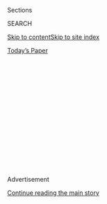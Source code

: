 <div id="app">

<div>

<div>

<div>

<div class="NYTAppHideMasthead css-1q2w90k e1suatyy0">

<div class="section css-ui9rw0 e1suatyy2">

<div class="css-eph4ug er09x8g0">

<div class="css-6n7j50">

</div>

<span class="css-1dv1kvn">Sections</span>

<div class="css-10488qs">

<span class="css-1dv1kvn">SEARCH</span>

</div>

[Skip to content](#site-content)[Skip to site
index](#site-index)

</div>

<div class="css-10698na e1huz5gh0">

</div>

</div>

<div id="masthead-bar-one" class="section hasLinks css-15hmgas e1csuq9d3">

<div class="css-uqyvli e1csuq9d0">

</div>

<div class="css-1uqjmks e1csuq9d1">

</div>

<div class="css-9e9ivx">

[](https://myaccount.nytimes3xbfgragh.onion/auth/login?response_type=cookie&client_id=vi)

</div>

<div class="css-1bvtpon e1csuq9d2">

[Today’s
Paper](https://www.nytimes3xbfgragh.onion/section/todayspaper)

</div>

</div>

</div>

</div>

<div data-aria-hidden="false">

<div id="site-content" data-role="main">

<div>

<div class="css-1aor85t" style="opacity:0.000000001;z-index:-1;visibility:hidden">

<div class="css-1hqnpie">

<div class="css-epjblv">

<span class="css-17xtcya">[DealBook](/section/business/dealbook)</span><span class="css-x15j1o">|</span><span class="css-fwqvlz">Disney
Makes $52.4 Billion Deal for 21st Century Fox in Big Bet on
Streaming</span>

</div>

<div class="css-k008qs">

<div class="css-1iwv8en">

<span class="css-18z7m18"></span>

<div>

</div>

</div>

<span class="css-1n6z4y">https://nyti.ms/2kv4jn4</span>

<div class="css-1705lsu">

<div class="css-4xjgmj">

<div class="css-4skfbu" data-role="toolbar" data-aria-label="Social Media Share buttons, Save button, and Comments Panel with current comment count" data-testid="share-tools">

  - 
  - 
  - 
  - 
    
    <div class="css-6n7j50">
    
    </div>

  - 
  - 

</div>

</div>

</div>

</div>

</div>

</div>

<div class="css-13pd83m">

</div>

<div id="top-wrapper" class="css-1sy8kpn">

<div id="top-slug" class="css-l9onyx">

Advertisement

</div>

[Continue reading the main
story](#after-top)

<div class="ad top-wrapper" style="text-align:center;height:100%;display:block;min-height:250px">

<div id="top" class="place-ad" data-position="top" data-size-key="top">

</div>

</div>

<div id="after-top">

</div>

</div>

<div id="sponsor-wrapper" class="css-1hyfx7x">

<div id="sponsor-slug" class="css-19vbshk">

Supported by

</div>

[Continue reading the main
story](#after-sponsor)

<div id="sponsor" class="ad sponsor-wrapper" style="text-align:center;height:100%;display:block">

</div>

<div id="after-sponsor">

</div>

</div>

<div class="css-v5btjw etb61u70">

<div class="css-h03alg etb61u71">

DealBook Business and
Policy

</div>

</div>

<div class="css-1vkm6nb ehdk2mb0">

# Disney Makes $52.4 Billion Deal for 21st Century Fox in Big Bet on Streaming

</div>

<div class="css-79elbk" data-testid="photoviewer-wrapper">

<div class="css-z3e15g" data-testid="photoviewer-wrapper-hidden">

</div>

<div class="css-1a48zt4 ehw59r15" data-testid="photoviewer-children">

![<span class="css-16f3y1r e13ogyst0" data-aria-hidden="true">Disney’s
chief executive, Robert A. Iger, is steering the company into streaming
services to compete with Netflix, Apple, Amazon and
Facebook.</span><span class="css-cnj6d5 e1z0qqy90" itemprop="copyrightHolder"><span class="css-1ly73wi e1tej78p0">Credit...</span><span><span>Drew
Angerer/Getty
Images</span></span></span>](https://static01.graylady3jvrrxbe.onion/images/2017/12/15/business/15FOXDISNEY1/15FOXDISNEY1-articleLarge.jpg?quality=75&auto=webp&disable=upscale)

</div>

</div>

<div class="css-xt80pu e12qa4dv0">

<div class="css-18e8msd">

<div class="css-vp77d3 epjyd6m0">

<div class="css-1baulvz">

By [<span class="css-1baulvz last-byline" itemprop="name">Brooks
Barnes</span>](http://www.nytimes3xbfgragh.onion/by/brooks-barnes)

</div>

</div>

  - Dec. 14,
    2017

  - 
    
    <div class="css-4xjgmj">
    
    <div class="css-d8bdto" data-role="toolbar" data-aria-label="Social Media Share buttons, Save button, and Comments Panel with current comment count" data-testid="share-tools">
    
      - 
      - 
      - 
      - 
        
        <div class="css-6n7j50">
        
        </div>
    
      - 
      - 
    
    </div>
    
    </div>

</div>

<div class="css-tk9fsr">

[Leer en
español](https://www.nytimes3xbfgragh.onion/es/2017/12/14/disney-adquisicion-21st-century-fox/ "Read in Spanish")

</div>

</div>

<div class="section meteredContent css-1r7ky0e" name="articleBody" itemprop="articleBody">

<div class="css-1fanzo5 StoryBodyCompanionColumn">

<div class="css-53u6y8">

LOS ANGELES — In a move that will reverberate from Hollywood and Silicon
Valley to TVs and smartphones around the world, the Walt Disney Company
said Thursday that it had reached a deal to buy most of 21st Century
Fox, the empire controlled by Rupert Murdoch, in an all-stock
transaction valued at roughly $52.4 billion.

While the agreement is subject to the approval of antitrust regulators —
and the Justice Department recently [moved to
block](https://www.nytimes3xbfgragh.onion/2017/11/20/business/dealbook/att-time-warner-merger.html?_r=0)
a big media company, AT\&T, from becoming even bigger — Disney is
acknowledging that the future of television and movie viewing is online.
The acquisition, which would make Disney a colossus unlike anything
Hollywood has ever seen, is the biggest counterattack from a traditional
media company against the tech giants that have aggressively moved into
the entertainment business.

Disney has already announced an ambitious plan to introduce two
streaming services by 2019. With this deal and the wealth of movies, TV
shows and sports programming it provides, the company will now have the
muscle to challenge Netflix, Apple, Amazon, Google and Facebook in the
fast-growing realm of online video.

“The pace of disruption has only hastened,” Robert A. Iger, Disney’s
chief executive and chairman, said in an interview. “This will allow us
to greatly accelerate our direct-to-consumer strategy, which is our
highest priority.”

</div>

</div>

<div class="css-1fanzo5 StoryBodyCompanionColumn">

<div class="css-53u6y8">

At the same time, the agreement means that one of moviedom’s most
celebrated studios, 20th Century Fox, will be downsized, with some
operations folded into Walt Disney Studios or refocused to make films
for online distribution. Founded in 1935, the Fox studio championed
Marilyn Monroe, produced classics like “The Sound of Music,” released
the first “Star Wars” movie and, more recently, turned “Avatar” into the
[biggest ticket-seller of all
time](http://www.boxofficemojo.com/alltime/world/).

But lately, as most of Hollywood has, 20th Century Fox has struggled to
keep pace with the changing way younger audiences view content — namely
on an internet-connected device. Some analysts interpreted Mr. Murdoch’s
sudden willingness to sell as his reading the writing on the wall: The
business climate is going to become tougher for old-line Hollywood.

To complete the integration, a legacy-defining task, Mr. Iger, 66,
agreed to renew his contract for a fourth time, delaying retirement from
July 2019 to the end of 2021 and effectively ending speculation about
whether he might [run for
president](https://www.nytimes3xbfgragh.onion/2017/10/08/business/media/for-disney-chief-robert-iger-an-unlikely-political-turn.html?_r=0)
in 2020. Mr. Murdoch [asked Mr. Iger to
stay](https://www.nytimes3xbfgragh.onion/2017/12/06/business/media/disney-fox-iger.html)
as a condition of the deal, which was valued at $66.1 billion including
debt.

As part of the acquisition (if it goes through) and his extension
agreement, Mr. Iger will receive restricted stock awards — many tied to
performance — worth more than $100 million, Disney disclosed on Thursday
in a [regulatory
filing](https://otp.tools.investis.com/clients/us/the_walt_disney_company/SEC/sec-show.aspx?Type=html&FilingId=12429073&CIK=0001001039&Index=10000).
Once the combination is complete, Disney will bump up his
performance-based annual target bonus by 66 percent, to $20 million.

</div>

</div>

<div class="css-1fanzo5 StoryBodyCompanionColumn">

<div class="css-53u6y8">

Not included in the acquisition: Fox News, the Fox broadcast network and
the FS1 sports cable channel. In the news release announcing the Disney
deal, Mr. Murdoch said he would spin those businesses and a handful of
other properties, including the 20th Century Fox lot in Century City,
which Disney is not buying, into a newly listed company. Mr. Murdoch
also still controls his newspaper-focused company, News Corporation,
which has holdings that include The Wall Street Journal.

</div>

</div>

![<span class="css-16f3y1r e13ogyst0">Disney's deal to buy most of 21st
Century Fox's assets started with an informal chat at Rupert Murdoch's
winery.</span><span class="css-cch8ym"><span class="css-1dv1kvn">Credit</span><span class="css-cnj6d5 e1z0qqy90" itemprop="copyrightHolder"><span class="css-1ly73wi e1tej78p0">Credit...</span><span>Tony
Lewis/Getty
Images</span></span></span>](https://static01.graylady3jvrrxbe.onion/images/2017/12/15/autossell/Tony-Lewis-GettyImages-51570791/Tony-Lewis-GettyImages-51570791-videoSixteenByNine3000.jpg)

<div class="css-1fanzo5 StoryBodyCompanionColumn">

<div class="css-53u6y8">

The deal got its start with a casual get-together over the summer at
Moraga Vineyards, Mr. Murdoch’s Bel Air winery. There, Mr. Iger and Mr.
Murdoch chatted about the way technology was roiling the media business,
according to Mr. Iger, who came away thinking — to his surprise — that
Mr. Murdoch might be open to a merger discussion. Mr. Iger said he
called him a few weeks later in August to propose more serious talks.

There was at least one due-diligence meeting at Mr. Murdoch’s apartment
in Manhattan with senior management. As the agreement was being
completed on Tuesday, Mr. Iger had lunch with Mr. Murdoch in London.
(Mr. Iger was in town for a premiere of “Star Wars: The Last Jedi,”
which arrives in theaters on Friday.)

“I know a lot of people are wondering, ‘Why did the Murdochs come to
such a momentous decision?’” Mr. Murdoch said on a conference call with
investors. “Are we retreating? Absolutely not. We are pivoting at a
pivotal moment.”

Mr. Murdoch’s older son, Lachlan, 21st Century Fox’s executive chairman,
added that the move was “about returning to our roots as a lean,
aggressive challenger brand” that would be “focused at the beginning on
must-watch news and live sports.”

There has been speculation that Mr. Murdoch’s other son, James, who is
chief executive of 21st Century Fox, would join Disney in a senior role.
Mr. Iger told investors on a conference call that that had not yet been
decided.

“He will be integral to helping us integrate these companies over the
next number of months,” Mr. Iger said. “Over that time, he and I will
continue to discuss whether there is a role for him here or not.”

</div>

</div>

<div class="css-1fanzo5 StoryBodyCompanionColumn">

<div class="css-53u6y8">

The Murdochs declined an interview request.

Disney, which owns ABC and ESPN, hopes 21st Century Fox will supercharge
its plans to introduce [two Netflix-style streaming
services](https://www.nytimes3xbfgragh.onion/2017/10/08/business/media/bamtech-disney-streaming.html).
Disney’s first major streaming effort, ESPN Plus, will arrive in the
spring. A second and still unnamed offering, built around the company’s
Disney, Marvel, Lucasfilm and Pixar brands, will roll out late next
year. Rounding out its streaming portfolio will be
[Hulu](https://www.hulu.com/welcome), an established service that
focuses on older viewers with programming that includes ABC shows.

Mr. Iger is buying 21st Century Fox’s minority stake in Hulu, resulting
in majority control of the streaming service by Disney, which previously
owned 30 percent. Comcast and Time Warner also have stakes in Hulu.

The Disney-Fox merger is happening as the Justice Department fights
AT\&T’s $85.4 billion acquisition of Time Warner in court. Mr. Iger
acknowledged that antitrust regulators would heavily scrutinize Disney’s
purchase but expressed confidence about winning their approval. Sarah
Huckabee Sanders, the White House press secretary, said Thursday that
President Trump had spoken with Rupert Murdoch and “congratulated him”
on the deal.

It was a striking contrast to Mr. Trump’s negative view of the AT\&T
deal, which some have interpreted as an attempt to punish CNN, the Time
Warner-owned network that is often the focus of Mr. Trump’s ire. AT\&T
and Time Warner are not direct competitors, however, and some antitrust
experts have said the Disney-Fox deal should receive similar
[scrutiny](https://www.nytimes3xbfgragh.onion/2017/12/14/business/media/antitrust-disney-fox.html?hp&action=click&pgtype=Homepage&clickSource=story-heading&module=first-column-region&region=top-news&WT.nav=top-news).
Should it not, the Justice Department could face criticism regarding its
political independence.

</div>

</div>

<div class="css-79elbk" data-testid="photoviewer-wrapper">

<div class="css-z3e15g" data-testid="photoviewer-wrapper-hidden">

</div>

<div class="css-1a48zt4 ehw59r15" data-testid="photoviewer-children">

![<span class="css-16f3y1r e13ogyst0" data-aria-hidden="true">The deal
is likely to result in the downsizing of 20th Century Fox, the iconic
Hollywood studio behind hits that include “Avatar”
(2009).</span><span class="css-cnj6d5 e1z0qqy90" itemprop="copyrightHolder"><span class="css-1ly73wi e1tej78p0">Credit...</span><span>Weta
Digital, via 20th Century
Fox</span></span>](https://static01.graylady3jvrrxbe.onion/images/2017/12/15/business/15FOXDISNEY2/merlin_32238772_ca8c625e-e4f8-4b7b-9329-4daec401399c-articleLarge.jpg?quality=75&auto=webp&disable=upscale)

</div>

</div>

<div class="css-1fanzo5 StoryBodyCompanionColumn">

<div class="css-53u6y8">

“If they look at it from a consumer point of view,” Mr. Iger said, “they
should quickly conclude that the aim of this combination is to create
more high-quality product for consumers around the world and to deliver
it in more innovative, more compelling ways.”

When Mr. Iger announced Disney’s streaming strategy in September, he
said, “We’re going to launch big, and we’re going to launch hot.” At the
time, his comment was viewed in Hollywood as old-fashioned showboating.

</div>

</div>

<div class="css-1fanzo5 StoryBodyCompanionColumn">

<div class="css-53u6y8">

Not anymore.

Disney is buying the Fox television studio, which has 36 series in
production, including “The Simpsons,” “Homeland,” “This Is Us” and
“Modern Family.” Disney’s significantly smaller TV factory, ABC
Studios, has delivered series of inconsistent quality and lost its
biggest hitmaker in August when the “Grey’s Anatomy” producer Shonda
Rhimes [decamped for
Netflix](https://www.nytimes3xbfgragh.onion/2017/08/14/business/media/shonda-rhimes-netflix-deal.html?_r=0).

To augment ESPN Plus, Disney is adding 21st Century Fox’s chain of 22
regional cable networks dedicated to sports, including the YES Network,
which carries New York Yankees games.

As part of the deal, Disney will also get the FX and National Geographic
cable networks, and stakes in two behemoth overseas television-service
providers, Sky of Britain and Star of India. That component of the deal
would seem to contradict Disney’s push to lessen its reliance on
traditional television, a business built on third-party cable
subscriptions that is now in decline as people turn to streaming
services for home entertainment.

But those assets serve another of Mr. Iger’s strategic goals: making
Disney more of an international player. Disney has major operations in
Europe, Japan and China, where it [opened Shanghai
Disneyland](https://www.nytimes3xbfgragh.onion/2016/06/17/business/international/disney-shanghai-opens.html?_r=0)
last year. But most of Disney’s profit still comes from the United
States, where ESPN dominates, despite [recent
struggles](https://www.nytimes3xbfgragh.onion/2017/11/09/business/media/disneys-earnings-star-wars.html),
and annual attendance at Walt Disney World in Florida and the Disneyland
Resort in California totals 162 million people.

With the acquisition, “Disney goes from being a juggernaut to being a
megajuggernaut,” Steven Cahall, an analyst with RBC Capital Markets,
wrote in a note to clients.

Mr. Cahall and other analysts said the acquisition would likely prompt
other entertainment companies to join forces as a competitive maneuver.
Speculation immediately surrounded Viacom and CBS, which share common
ownership; Lionsgate, which owns Starz; Metro-Goldwyn-Mayer, which
controls rights to the James Bond franchise; and Sony Pictures
Entertainment, which has struggled with low box office market share.

Since taking over as Disney’s chief executive in 2005, Mr. Iger has
greatly expanded Disney’s theme park operations, opening in Shanghai
[against all
odds](https://www.nytimes3xbfgragh.onion/2016/06/15/business/international/china-disney.html?_r=0)
and nearly tripling the size of Disney Cruise Line. Walt Disney Studios,
bolstered by Mr. Iger’s acquisitions of
[Pixar](http://www.nytimes3xbfgragh.onion/2006/01/25/business/disney-agrees-to-acquire-pixar-in-a-74-billion-deal.html),
[Lucasfilm](https://mediadecoder.blogs.nytimes3xbfgragh.onion/2012/10/30/disney-buying-lucas-films-for-4-billion/)
and
[Marvel](http://www.nytimes3xbfgragh.onion/2009/09/01/business/media/01disney.html),
has become Hollywood’s runaway leader.

</div>

</div>

<div class="css-1fanzo5 StoryBodyCompanionColumn">

<div class="css-53u6y8">

But pulling off the acquisition of 21st Century Fox dwarfs those deals
and will create complex integration challenges. Some executives who work
at Fox’s studio offices in Los Angeles have been complaining bitterly
about the prospect of Disney cost-cutting. Disney said it expected the
acquisition to yield at least $2 billion in total cost savings.

And though Mr. Iger played down any antitrust issues, others in
Hollywood have already disagreed.

“The antitrust concerns raised by this deal are obvious and
significant,” the screenwriters’ union, the Writers Guild of America
West, said in a statement on Monday, calling media consolidation a
“relentless drive to eliminate competition.”

</div>

</div>

</div>

<div>

</div>

<div>

</div>

<div>

</div>

<div>

<div id="bottom-wrapper" class="css-1ede5it">

<div id="bottom-slug" class="css-l9onyx">

Advertisement

</div>

[Continue reading the main
story](#after-bottom)

<div id="bottom" class="ad bottom-wrapper" style="text-align:center;height:100%;display:block;min-height:90px">

</div>

<div id="after-bottom">

</div>

</div>

</div>

</div>

</div>

## Site Index

<div>

</div>

## Site Information Navigation

  - [© <span>2020</span> <span>The New York Times
    Company</span>](https://help.nytimes3xbfgragh.onion/hc/en-us/articles/115014792127-Copyright-notice)

<!-- end list -->

  - [NYTCo](https://www.nytco.com/)
  - [Contact
    Us](https://help.nytimes3xbfgragh.onion/hc/en-us/articles/115015385887-Contact-Us)
  - [Work with us](https://www.nytco.com/careers/)
  - [Advertise](https://nytmediakit.com/)
  - [T Brand Studio](http://www.tbrandstudio.com/)
  - [Your Ad
    Choices](https://www.nytimes3xbfgragh.onion/privacy/cookie-policy#how-do-i-manage-trackers)
  - [Privacy](https://www.nytimes3xbfgragh.onion/privacy)
  - [Terms of
    Service](https://help.nytimes3xbfgragh.onion/hc/en-us/articles/115014893428-Terms-of-service)
  - [Terms of
    Sale](https://help.nytimes3xbfgragh.onion/hc/en-us/articles/115014893968-Terms-of-sale)
  - [Site
    Map](https://spiderbites.nytimes3xbfgragh.onion)
  - [Help](https://help.nytimes3xbfgragh.onion/hc/en-us)
  - [Subscriptions](https://www.nytimes3xbfgragh.onion/subscription?campaignId=37WXW)

</div>

</div>

</div>

</div>
